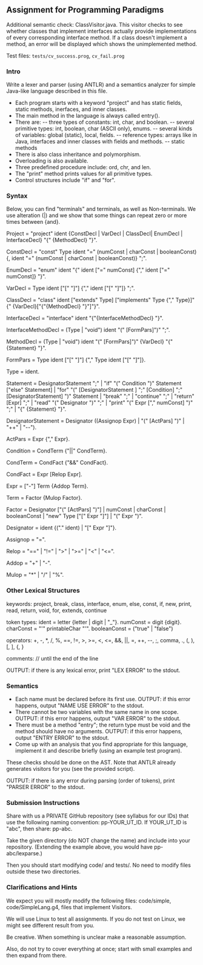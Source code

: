 ## Assignment for Programming Paradigms ##

Additional semantic check: ClassVisitor.java. This visitor checks to see whether classes that implement interfaces actually provide implementations of every corresponding interface method. If a class doesn't implement a method, an error will be displayed which shows the unimplemented method.

Test files: `tests/cv_success.prog`, `cv_fail.prog`


### Intro ###

Write a lexer and parser (using ANTLR) and a semantics analyzer for
simple Java-like language described in this file.

 - Each program starts with a keyword "project" and has static fields,
   static methods, inerfaces, and inner classes.
 - The main method in the language is always called entry().
 - There are:
   -- three types of constants: int, char, and boolean.
   -- several primitive types: int, boolean, char (ASCII only), enums.
   -- several kinds of variables: global (static), local, fields.
   -- reference types: arrays like in Java, interfaces and inner
      classes with fields and methods.
   -- static methods
 - There is also class inheritance and polymorphism.
 - Overloading is also available.
 - Three predefined procedure include: ord, chr, and len.
 - The "print" method prints values for all primitive types.
 - Control structures include "if" and "for".


### Syntax ###

Below, you can find "terminals" and terminals, as well as
Non-terminals.  We use alteration (|) and we show that some things can
repeat zero or more times between {and}.

Project = "project" ident {ConstDecl | VarDecl | ClassDecl| EnumDecl | InterfaceDecl} "{" {MethodDecl} "}".

ConstDecl = "const" Type ident "=" (numConst | charConst | booleanConst) {, ident "=" (numConst | charConst | booleanConst)} ";".

EnumDecl = "enum" ident "{" ident ["=" numConst] {"," ident ["=" numConst]} "}".

VarDecl = Type ident ["[" "]"] {"," ident ["[" "]"]} ";".

ClassDecl = "class" ident ["extends" Type] ["implements" Type {"," Type}]"{"  {VarDecl}["{"{MethodDecl} "}"]"}".

InterfaceDecl = "interface" ident "{"{InterfaceMethodDecl} "}".

InterfaceMethodDecl = (Type | "void") ident "(" [FormPars]")" ";".

MethodDecl = (Type | "void") ident "(" [FormPars]")" {VarDecl} "{" {Statement} "}".

FormPars = Type ident ["[" "]"] {"," Type ident ["[" "]"]}.

Type = ident.

Statement =  DesignatorStatement ";"
  | "if" "(" Condition ")" Statement ["else" Statement]
  | "for" "(" [DesignatorStatement ] ";" [Condition] ";" [DesignatorStatement] ")" Statement
  | "break" ";"
  | "continue" ";"
  | "return" [Expr] ";"
  | "read" "(" Designator ")" ";"
  | "print" "(" Expr ["," numConst] ")" ";"
  | "{" {Statement} "}".

DesignatorStatement = Designator ((Assignop Expr) | "(" [ActPars] ")" | "++" | "--").

ActPars = Expr {"," Expr}.

Condition = CondTerm {"||" CondTerm}.

CondTerm = CondFact {"&&" CondFact}.

CondFact = Expr [Relop Expr].

Expr = ["-"] Term {Addop Term}.

Term = Factor {Mulop Factor}.

Factor = Designator ["(" [ActPars] ")"]
  | numConst
  | charConst
  | booleanConst
  | "new" Type ["[" Expr "]"]
  | "(" Expr ")".

Designator = ident {("." ident) | "[" Expr "]"}.

Assignop = "=".

Relop = "==" | "!=" | ">" | ">=" | "<" | "<=".

Addop = "+" | "-".

Mulop = "*" | "/" | "%".


### Other Lexical Structures ###

keywords: project, break, class, interface, enum, else, const, if,
new, print, read, return, void, for, extends, continue

token types:
    ident = letter {letter | digit | "_"}.
    numConst = digit {digit}.
    charConst = "'" printableChar "'".
    booleanConst = ("true" | "false")

operators: +, -, *, /, %, ==, !=, >, >=, <, <=, &&, ||, =, ++, --, ;,
comma, ., (, ), [, ], {, }

comments: // until the end of the line

OUTPUT: if there is any lexical error, print "LEX ERROR" to the stdout.


### Semantics ###

 - Each name must be declared before its first use.
   OUTPUT: if this error happens, output "NAME USE ERROR" to the stdout.
 - There cannot be two variables with the same name in one scope.
   OUTPUT: if this error happens, output "VAR ERROR" to the stdout.
 - There must be a method "entry"; the return type must be void and the
   method should have no arguments.
   OUTPUT: if this error happens, output "ENTRY ERROR" to the stdout.
 - Come up with an analysis that you find appropriate for this language,
   implement it and describe briefly (using an example test program).

These checks should be done on the AST. Note that ANTLR already
generates visitors for you (see the provided script).

OUTPUT: if there is any error during parsing (order of tokens), print
"PARSER ERROR" to the stdout.


### Submission Instructions ###

Share with us a PRIVATE GitHub repository (see syllabus for our IDs)
that use the following naming convention: pp-YOUR_UT_ID.  If
YOUR_UT_ID is "abc", then share: pp-abc.

Take the given directory (do NOT change the name) and include into
your repository.  (Extending the example above, you would have
pp-abc/lexparse.)

Then you should start modifying code/ and tests/.  No need to modify
files outside these two directories.


### Clarifications and Hints ###

We expect you will mostly modify the following files: code/simple,
code/SimpleLang.g4, files that implement Visitors.

We will use Linux to test all assignments. If you do not test on
Linux, we might see different result from you.

Be creative.  When something is unclear make a reasonable assumption.

Also, do not try to cover everything at once; start with small
examples and then expand from there.
